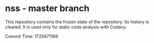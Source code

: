 # nss - master branch

This repository contains the frozen state of the repository.
Its history is cleared. It is used only for static code
analysis with Codacy.

Commit Time: 1725671169